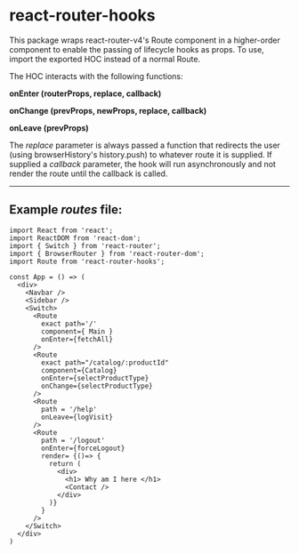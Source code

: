 # react-router-hooks

This package wraps react-router-v4's Route component in a higher-order component to enable the passing of lifecycle hooks as props. To use, import the exported HOC instead of a normal Route.

The HOC interacts with the following functions:

**onEnter (routerProps, replace, callback)**

**onChange (prevProps, newProps, replace, callback)**

**onLeave (prevProps)**

The *replace* parameter is always passed a function that redirects the user (using browserHistory's history.push) to whatever route it is supplied.
If supplied a *callback* parameter, the hook will run asynchronously and not render the route until the callback is called.

* * *
## Example *routes* file:

````
import React from 'react';
import ReactDOM from 'react-dom';
import { Switch } from 'react-router';
import { BrowserRouter } from 'react-router-dom';
import Route from 'react-router-hooks';

const App = () => (
  <div>
    <Navbar />
    <Sidebar />
    <Switch>
      <Route
        exact path='/'
        component={ Main }
        onEnter={fetchAll}
      />
      <Route
        exact path="/catalog/:productId"
        component={Catalog}
        onEnter={selectProductType}
        onChange={selectProductType}
      />
      <Route
        path = '/help'
        onLeave={logVisit}
      />
      <Route
        path = '/logout'
        onEnter={forceLogout}
        render= {()=> {
          return (
            <div>
              <h1> Why am I here </h1>
              <Contact />
            </div>
          )}
        }
      />
    </Switch>
  </div>
)
````
